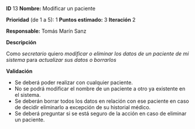 **ID** 13 **Nombre:** Modificar un paciente

**Prioridad** (de 1 a 5): 1 **Puntos estimado:** 3 **Iteración** 2

**Responsable:** Tomás Marín Sanz

**Descripción**

Como *secretario* quiero *modificar o eliminar los datos de un paciente de mi sistema* para *actualizar sus datos o borrarlos*

**Validación**

- Se deberá poder realizar con cualquier paciente.
- No se podrá modificar el nombre de un paciente a otro ya existente en el sistema.
- Se deberán borrar todos los datos en relación con ese paciente en caso de decidir eliminarlo a excepción de su historial médico.
- Se deberá preguntar si se está seguro de la acción en caso de eliminar un paciente.
